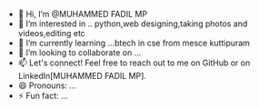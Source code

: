 - 👋 Hi, I’m @MUHAMMED FADIL MP
- 👀 I’m interested in .. python,web designing,taking photos and videos,editing etc
- 🌱 I’m currently learning ...btech in cse from mesce kuttipuram
- 💞️ I’m looking to collaborate on ...
- 📫 Let's connect! Feel free to reach out to me on GitHub or on LinkedIn[MUHAMMED FADIL MP].
- 😄 Pronouns: ...
- ⚡ Fun fact: ...

<!---
beingfadil/beingfadil is a ✨ special ✨ repository because its `README.md` (this file) appears on your GitHub profile.
You can click the Preview link to take a look at your changes.
--->

